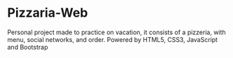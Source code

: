 # Pizzaria-Web
 Personal project made to practice on vacation, it consists of a pizzeria, with menu, social networks, and order. Powered by HTML5, CSS3, JavaScript and Bootstrap
